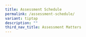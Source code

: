 ```yaml
---
title: Assessment Schedule
permalink: /assessment-schedule/
variant: tiptap
description: ""
third_nav_title: Assessment Matters
---
```

<p></p>